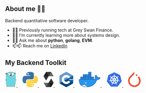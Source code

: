 ## About me 👨‍🚀

Backend quantitative software developer.

- 🔭🔭 Previously running tech at Grey Swan Finance.
- 🌱🌱 I’m currently learning more about systems design.
- 💬💬 Ask me about **python**, **golang**, **EVM**.
- 📫📫 Reach me on [LinkedIn](https://www.linkedin.com/in/chrisjamesparsons/)

## My Backend Toolkit
<!-- [![Go](https://github.com/martinloesethjensen/martinloesethjensen/raw/master/img/ethereum_logo.png)](https://golang.org/)
[![Solidity](https://github.com/martinloesethjensen/martinloesethjensen/raw/master/img/solidity_logo.png)](https://soliditylang.org/) -->
<a href="https://golang.org/"> 
  <img src="images/go-logo.png" alt="Golang" style="height:50px;"/>
</a>
&nbsp &nbsp
<a href="https://www.python.org"> 
  <img src="images/python-logo.svg" alt="python" style="height:50px;"/>
</a>
&nbsp &nbsp
<a href="https://soliditylang.org/"> 
  <img src="images/solidity-logo.png" alt="Solidity" style="height:50px;"/>
</a>
&nbsp &nbsp
<a href="https://isocpp.org/"> 
  <img src="images/c++.svg" alt="git" style="height:50px"/>
</a>
&nbsp &nbsp
<a href="https://www.docker.com"> 
  <img src="images/docker-logo.png" alt="docker" style="height:50px;"/>
</a>
&nbsp &nbsp
<a href="https://kubernetes.io"> 
  <img src="images/kubernetes-logo.png" alt="kubernetes" style="height:50px;"/>
</a>
<!-- &nbsp &nbsp
<a href="https://git-scm.com"> 
  <img src="images/git-logo.png" alt="git" style="height:50px;"/>
</a> -->
&nbsp &nbsp
<a href="https://pytorch.org"> 
  <img src="images/pytorch-logo.svg" alt="git" style="height:50px"/>
</a>

<!---
chrispduck/chrispduck is a ✨ special ✨ repository because its `README.md` (this file) appears on your GitHub profile.
You can click the Preview link to take a look at your changes.
--->
